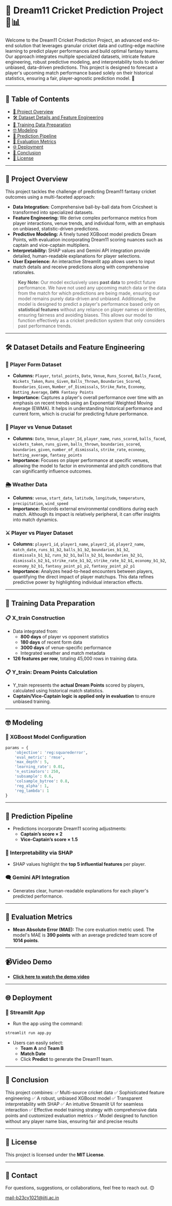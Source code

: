 # 🏏 Dream11 Cricket Prediction Project 🤖📊

Welcome to the Dream11 Cricket Prediction Project, an advanced end-to-end solution that leverages granular cricket data and cutting-edge machine learning to predict player performances and build optimal fantasy teams. Our approach integrates multiple specialized datasets, intricate feature engineering, robust predictive modeling, and interpretability tools to deliver unbiased, data-driven predictions. This project is designed to forecast a player's upcoming match performance based solely on their historical statistics, ensuring a fair, player-agnostic prediction model. 🚀

---

## 📌 Table of Contents
- [📌 Project Overview](#project-overview)
- [🛠️ Dataset Details and Feature Engineering](#dataset-details-and-feature-engineering)
- [🧬 Training Data Preparation](#training-data-preparation)
- [🤓 Modeling](#modeling)
- [🔮 Prediction Pipeline](#prediction-pipeline)
- [🔢 Evaluation Metrics](#evaluation-metrics)
- [🌐 Deployment](#deployment)
- [🏁 Conclusion](#conclusion)
- [📝 License](#license)

---

## 📌 Project Overview
This project tackles the challenge of predicting Dream11 fantasy cricket outcomes using a multi-faceted approach:

- **Data Integration:** Comprehensive ball-by-ball data from Cricsheet is transformed into specialized datasets.
- **Feature Engineering:** We derive complex performance metrics from player interactions, venue trends, and individual form, with an emphasis on unbiased, statistic-driven predictions.
- **Predictive Modeling:** A finely tuned XGBoost model predicts Dream Points, with evaluation incorporating Dream11 scoring nuances such as captain and vice-captain multipliers.
- **Interpretability:** SHAP values and Gemini API integration provide detailed, human-readable explanations for player selections.
- **User Experience:** An interactive Streamlit app allows users to input match details and receive predictions along with comprehensive rationales.

> **Key Note:** Our model exclusively uses **past data** to predict future performance. We have not used any upcoming match data or the data from the match for which predictions are being made, ensuring our model remains purely data-driven and unbiased. Additionally, the model is designed to predict a player's performance based only on **statistical features** without any reliance on player names or identities, ensuring fairness and avoiding biases. This allows our model to function effectively as a cricket prediction system that only considers past performance trends.

---

## 🛠️ Dataset Details and Feature Engineering
### 📄 Player Form Dataset
- **Columns:** `Player`, `total_points`, `Date`, `Venue`, `Runs_Scored`, `Balls_Faced`, `Wickets_Taken`, `Runs_Given`, `Balls_Thrown`, `Boundaries_Scored`, `Boundaries_Given`, `Number_of_Dismissals`, `Strike_Rate`, `Economy`, `Batting_Average`, `EWMA Fantasy Points`
- **Importance:** Captures a player's overall performance over time with an emphasis on recent trends using an Exponential Weighted Moving Average (EWMA). It helps in understanding historical performance and current form, which is crucial for predicting future performance.

### 📄 Player vs Venue Dataset
- **Columns:** `Date`, `Venue`, `player_Id`, `player_name`, `runs_scored`, `balls_faced`, `wickets_taken`, `runs_given`, `balls_thrown`, `boundaries_scored`, `boundaries_given`, `number_of_dismissals`, `strike_rate`, `economy`, `batting_average`, `fantasy_points`
- **Importance:** Focuses on player performance at specific venues, allowing the model to factor in environmental and pitch conditions that can significantly influence outcomes.

### 🌦️ Weather Data
- **Columns:** `venue`, `start_date`, `latitude`, `longitude`, `temperature`, `precipitation`, `wind_speed`
- **Importance:** Records external environmental conditions during each match. Although its impact is relatively peripheral, it can offer insights into match dynamics.

### ⚔️ Player vs Player Dataset
- **Columns:** `player1_id`, `player1_name`, `player2_id`, `player2_name`, `match_date`, `runs_b1_b2`, `balls_b1_b2`, `boundaries_b1_b2`, `dismissals_b1_b2`, `runs_b2_b1`, `balls_b2_b1`, `boundaries_b2_b1`, `dismissals_b2_b1`, `strike_rate_b1_b2`, `strike_rate_b2_b1`, `economy_b1_b2`, `economy_b2_b1`, `fantasy_point_p1_p2`, `fantasy_point_p2_p1`
- **Importance:** Analyzes head-to-head encounters between players, quantifying the direct impact of player matchups. This data refines predictive power by highlighting individual interaction effects.

---

## 🧬 Training Data Preparation
### 📋 X_train Construction
- Data integrated from:
  - **800 days** of player vs opponent statistics
  - **180 days** of recent form data
  - **3000 days** of venue-specific performance
  - Integrated weather and match metadata
- **126 features per row**, totaling 45,000 rows in training data.

### 📋 Y_train: Dream Points Calculation
- Y_train represents the **actual Dream Points** scored by players, calculated using historical match statistics.
- **Captain/Vice-Captain logic is applied only in evaluation** to ensure unbiased training.

---

## 🤓 Modeling
### 🔧 XGBoost Model Configuration
```python
params = {
    'objective': 'reg:squarederror',
    'eval_metric': 'rmse',
    'max_depth': 5,
    'learning_rate': 0.01,
    'n_estimators': 250,
    'subsample': 0.6,
    'colsample_bytree': 0.8,
    'reg_alpha': 1,
    'reg_lambda': 1
}
```

---

## 🔮 Prediction Pipeline
- Predictions incorporate Dream11 scoring adjustments:
  - **Captain’s score × 2**
  - **Vice-Captain’s score × 1.5**

### 🧠 Interpretability via SHAP
- SHAP values highlight the **top 5 influential features** per player.

### 🗨️ Gemini API Integration
- Generates clear, human-readable explanations for each player's predicted performance.

---

## 🔢 Evaluation Metrics
- **Mean Absolute Error (MAE):** The core evaluation metric used. The model's MAE is **390 points** with an average predicted team score of **1014 points**.

--- 

## 📹Video Demo

- **[Click here to watch the demo video](https://drive.google.com/file/d/1Z_ZDy6rfrYn-GWxwrQGqFUYGfcIlLeuZ/view?usp=sharing)**

--- 


## 🌐 Deployment
### 🚀 Streamlit App
- Run the app using the command:
```bash
streamlit run app.py
```
- Users can easily select:
  - **Team A** and **Team B**
  - **Match Date**
  - Click **Predict** to generate the Dream11 team.

---

## 🏁 Conclusion
This project combines:
✅ Multi-source cricket data
✅ Sophisticated feature engineering
✅ A robust, unbiased XGBoost model
✅ Transparent interpretability with SHAP
✅ An intuitive Streamlit UI for seamless interaction
✅ Effective model training strategy with comprehensive data points and customized evaluation metrics
✅ Model designed to function without any player name bias, ensuring fair and precise results

---

## 📝 License
This project is licensed under the **MIT License**.

---

## 📧 Contact
For questions, suggestions, or collaborations, feel free to reach out. 😊 

mail-b23cy1021@iitj.ac.in

